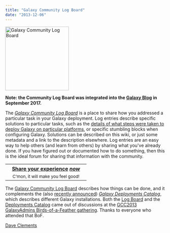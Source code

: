 ```yaml
---
title: "Galaxy Community Log Board"
date: "2013-12-06"
---
```

<div class='left'><a href='/src/blog/index.md'><img src="/src/images/logos/LogBoardWText200.png" alt="Galaxy Community Log Board" width="200" /></a></div>

**Note: the Community Log Board was integrated into the [Galaxy Blog](/src/blog/index.md) in September 2017.**

The *[Galaxy Community Log Board](/src/blog/index.md)* is a place to share how you addressed a particular task in your Galaxy deployment.  Log entries describe specific solutions to particular tasks, such as the [details of what steps were taken to deploy Galaxy on particular platforms](/src/blog/2013-04-urgi-virtualisation/index.md), or specific stumbling blocks when configuring Galaxy. Solutions can be described on this wiki, or just some metadata and a link to the description elsewhere.  Log entries are an easy way to help others (and learn from others) by sharing what you've already done.  If you have figured out or documented how to do something, then this is the ideal forum for sharing that information with the community.
  
<table>
  <tr>
    <th> &nbsp;&nbsp; <a href='/src/blog/index.md'>Share your experience</a> <em><a href='/src/blog/index.md'>now</a></em> &nbsp;&nbsp; </th>
  </tr>
  <tr>
    <td style=" border: none; text-align: center;"> <span style="font-size: smaller;"> C'mon, it will make you feel good! </span> </td>
  </tr>
</table>


The [Galaxy Community Log Board](/src/blog/index.md) describes how things can be done, and it complements the (also [recently announced](/src/news/galaxy-deployment-catalog/index.md)) *[Galaxy Deployments Catalog](/src/community/deployment/index.md)*, which describes different Galaxy installations.  Both the [Log Board](/src/blog/index.md) and the [Deployments Catalog](/src/community/deployment/index.md) came out of discussions at the [GCC2013 GalaxyAdmins Birds-of-a-Feather gathering](/src/events/gcc2013/bof/galaxy-admins/index.md).  Thanks to everyone who attended that BoF.

[Dave Clements](/src/people/dave-clements/index.md)
